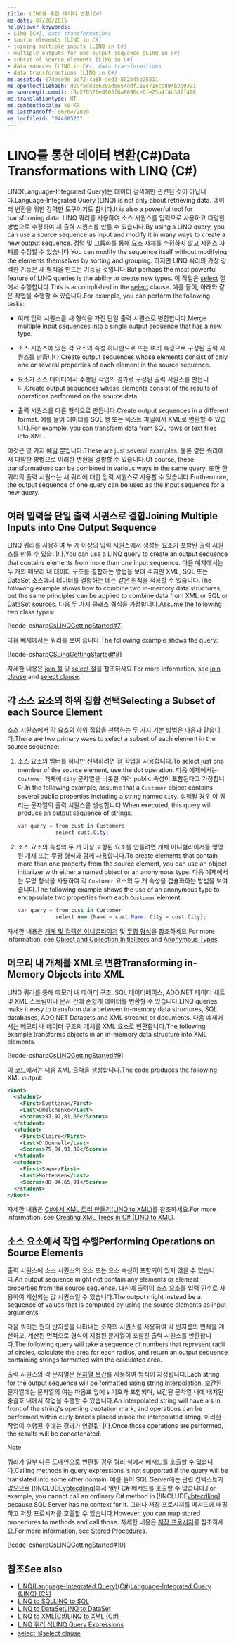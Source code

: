 ```yaml
---
title: LINQ를 통한 데이터 변환(C#)
ms.date: 07/20/2015
helpviewer_keywords:
- LINQ [C#], data transformations
- source elements [LINQ in C#]
- joining multiple inputs [LINQ in C#]
- multiple outputs for one output sequence [LINQ in C#]
- subset of source elements [LINQ in C#]
- data sources [LINQ in C#], data transformations
- data transformations [LINQ in C#]
ms.assetid: 674eae9e-bc72-4a88-aed3-802b45b25811
ms.openlocfilehash: d20f5d826620ad8654ddf1e9471ecc894b2c0391
ms.sourcegitcommit: f8c270376ed905f6a8896ce0fe25b4f4b38ff498
ms.translationtype: HT
ms.contentlocale: ko-KR
ms.lasthandoff: 06/04/2020
ms.locfileid: "84408525"
---
```

# <a name="data-transformations-with-linq-c"></a><span data-ttu-id="0c91d-102">LINQ를 통한 데이터 변환(C#)</span><span class="sxs-lookup"><span data-stu-id="0c91d-102">Data Transformations with LINQ (C#)</span></span>
<span data-ttu-id="0c91d-103">LINQ(Language-Integrated Query)는 데이터 검색에만 관련된 것이 아닙니다.</span><span class="sxs-lookup"><span data-stu-id="0c91d-103">Language-Integrated Query (LINQ) is not only about retrieving data.</span></span> <span data-ttu-id="0c91d-104">데이터 변환을 위한 강력한 도구이기도 합니다.</span><span class="sxs-lookup"><span data-stu-id="0c91d-104">It is also a powerful tool for transforming data.</span></span> <span data-ttu-id="0c91d-105">LINQ 쿼리를 사용하여 소스 시퀀스를 입력으로 사용하고 다양한 방법으로 수정하여 새 출력 시퀀스를 만들 수 있습니다.</span><span class="sxs-lookup"><span data-stu-id="0c91d-105">By using a LINQ query, you can use a source sequence as input and modify it in many ways to create a new output sequence.</span></span> <span data-ttu-id="0c91d-106">정렬 및 그룹화를 통해 요소 자체를 수정하지 않고 시퀀스 자체를 수정할 수 있습니다.</span><span class="sxs-lookup"><span data-stu-id="0c91d-106">You can modify the sequence itself without modifying the elements themselves by sorting and grouping.</span></span> <span data-ttu-id="0c91d-107">하지만 LINQ 쿼리의 가장 강력한 기능은 새 형식을 만드는 기능일 것입니다.</span><span class="sxs-lookup"><span data-stu-id="0c91d-107">But perhaps the most powerful feature of LINQ queries is the ability to create new types.</span></span> <span data-ttu-id="0c91d-108">이 작업은 [select](../../../language-reference/keywords/select-clause.md) 절에서 수행합니다.</span><span class="sxs-lookup"><span data-stu-id="0c91d-108">This is accomplished in the [select](../../../language-reference/keywords/select-clause.md) clause.</span></span> <span data-ttu-id="0c91d-109">예를 들어, 아래와 같은 작업을 수행할 수 있습니다.</span><span class="sxs-lookup"><span data-stu-id="0c91d-109">For example, you can perform the following tasks:</span></span>  
  
- <span data-ttu-id="0c91d-110">여러 입력 시퀀스를 새 형식을 가진 단일 출력 시퀀스로 병합합니다.</span><span class="sxs-lookup"><span data-stu-id="0c91d-110">Merge multiple input sequences into a single output sequence that has a new type.</span></span>  
  
- <span data-ttu-id="0c91d-111">소스 시퀀스에 있는 각 요소의 속성 하나만으로 또는 여러 속성으로 구성된 출력 시퀀스를 만듭니다.</span><span class="sxs-lookup"><span data-stu-id="0c91d-111">Create output sequences whose elements consist of only one or several properties of each element in the source sequence.</span></span>  
  
- <span data-ttu-id="0c91d-112">요소가 소스 데이터에서 수행된 작업의 결과로 구성된 출력 시퀀스를 만듭니다.</span><span class="sxs-lookup"><span data-stu-id="0c91d-112">Create output sequences whose elements consist of the results of operations performed on the source data.</span></span>  
  
- <span data-ttu-id="0c91d-113">출력 시퀀스를 다른 형식으로 만듭니다.</span><span class="sxs-lookup"><span data-stu-id="0c91d-113">Create output sequences in a different format.</span></span> <span data-ttu-id="0c91d-114">예를 들어 데이터를 SQL 행 또는 텍스트 파일에서 XML로 변환할 수 있습니다.</span><span class="sxs-lookup"><span data-stu-id="0c91d-114">For example, you can transform data from SQL rows or text files into XML.</span></span>  
  
 <span data-ttu-id="0c91d-115">이것은 몇 가지 예일 뿐입니다.</span><span class="sxs-lookup"><span data-stu-id="0c91d-115">These are just several examples.</span></span> <span data-ttu-id="0c91d-116">물론 같은 쿼리에서 다양한 방법으로 이러한 변환을 결합할 수 있습니다.</span><span class="sxs-lookup"><span data-stu-id="0c91d-116">Of course, these transformations can be combined in various ways in the same query.</span></span> <span data-ttu-id="0c91d-117">또한 한 쿼리의 출력 시퀀스는 새 쿼리에 대한 입력 시퀀스로 사용할 수 있습니다.</span><span class="sxs-lookup"><span data-stu-id="0c91d-117">Furthermore, the output sequence of one query can be used as the input sequence for a new query.</span></span>  
  
## <a name="joining-multiple-inputs-into-one-output-sequence"></a><span data-ttu-id="0c91d-118">여러 입력을 단일 출력 시퀀스로 결합</span><span class="sxs-lookup"><span data-stu-id="0c91d-118">Joining Multiple Inputs into One Output Sequence</span></span>  
 <span data-ttu-id="0c91d-119">LINQ 쿼리를 사용하여 두 개 이상의 입력 시퀀스에서 생성된 요소가 포함된 출력 시퀀스를 만들 수 있습니다.</span><span class="sxs-lookup"><span data-stu-id="0c91d-119">You can use a LINQ query to create an output sequence that contains elements from more than one input sequence.</span></span> <span data-ttu-id="0c91d-120">다음 예제에서는 두 개의 메모리 내 데이터 구조를 결합하는 방법을 보여 주지만 XML, SQL 또는 DataSet 소스에서 데이터를 결합하는 데는 같은 원칙을 적용할 수 있습니다.</span><span class="sxs-lookup"><span data-stu-id="0c91d-120">The following example shows how to combine two in-memory data structures, but the same principles can be applied to combine data from XML or SQL or DataSet sources.</span></span> <span data-ttu-id="0c91d-121">다음 두 가지 클래스 형식을 가정합니다.</span><span class="sxs-lookup"><span data-stu-id="0c91d-121">Assume the following two class types:</span></span>  
  
 [!code-csharp[CsLINQGettingStarted#7](~/samples/snippets/csharp/VS_Snippets_VBCSharp/CsLINQGettingStarted/CS/Class1.cs#7)]  
  
 <span data-ttu-id="0c91d-122">다음 예제에서는 쿼리를 보여 줍니다.</span><span class="sxs-lookup"><span data-stu-id="0c91d-122">The following example shows the query:</span></span>  
  
 [!code-csharp[CSLinqGettingStarted#8](~/samples/snippets/csharp/VS_Snippets_VBCSharp/CsLINQGettingStarted/CS/Class1.cs#8)]  
  
 <span data-ttu-id="0c91d-123">자세한 내용은 [join 절](../../../language-reference/keywords/join-clause.md) 및 [select 절](../../../language-reference/keywords/select-clause.md)을 참조하세요.</span><span class="sxs-lookup"><span data-stu-id="0c91d-123">For more information, see [join clause](../../../language-reference/keywords/join-clause.md) and [select clause](../../../language-reference/keywords/select-clause.md).</span></span>  
  
## <a name="selecting-a-subset-of-each-source-element"></a><span data-ttu-id="0c91d-124">각 소스 요소의 하위 집합 선택</span><span class="sxs-lookup"><span data-stu-id="0c91d-124">Selecting a Subset of each Source Element</span></span>  
 <span data-ttu-id="0c91d-125">소스 시퀀스에서 각 요소의 하위 집합을 선택하는 두 가지 기본 방법은 다음과 같습니다.</span><span class="sxs-lookup"><span data-stu-id="0c91d-125">There are two primary ways to select a subset of each element in the source sequence:</span></span>  
  
1. <span data-ttu-id="0c91d-126">소스 요소의 멤버를 하나만 선택하려면 점 작업을 사용합니다.</span><span class="sxs-lookup"><span data-stu-id="0c91d-126">To select just one member of the source element, use the dot operation.</span></span> <span data-ttu-id="0c91d-127">다음 예제에서는 `Customer` 개체에 `City` 문자열을 비롯한 여러 public 속성이 포함된다고 가정합니다.</span><span class="sxs-lookup"><span data-stu-id="0c91d-127">In the following example, assume that a `Customer` object contains several public properties including a string named `City`.</span></span> <span data-ttu-id="0c91d-128">실행될 경우 이 쿼리는 문자열의 출력 시퀀스를 생성합니다.</span><span class="sxs-lookup"><span data-stu-id="0c91d-128">When executed, this query will produce an output sequence of strings.</span></span>  
  
    ```csharp
    var query = from cust in Customers  
                select cust.City;  
    ```  
  
2. <span data-ttu-id="0c91d-129">소스 요소의 속성의 두 개 이상 포함된 요소를 만들려면 개체 이니셜라이저를 명명된 개체 또는 무명 형식과 함께 사용합니다.</span><span class="sxs-lookup"><span data-stu-id="0c91d-129">To create elements that contain more than one property from the source element, you can use an object initializer with either a named object or an anonymous type.</span></span> <span data-ttu-id="0c91d-130">다음 예제에서는 무명 형식을 사용하여 각 `Customer` 요소의 두 개 속성을 캡슐화하는 방법을 보여 줍니다.</span><span class="sxs-lookup"><span data-stu-id="0c91d-130">The following example shows the use of an anonymous type to encapsulate two properties from each `Customer` element:</span></span>  
  
    ```csharp
    var query = from cust in Customer  
                select new {Name = cust.Name, City = cust.City};  
    ```  
  
 <span data-ttu-id="0c91d-131">자세한 내용은 [개체 및 컬렉션 이니셜라이저](../../classes-and-structs/object-and-collection-initializers.md) 및 [무명 형식](../../classes-and-structs/anonymous-types.md)을 참조하세요.</span><span class="sxs-lookup"><span data-stu-id="0c91d-131">For more information, see [Object and Collection Initializers](../../classes-and-structs/object-and-collection-initializers.md) and [Anonymous Types](../../classes-and-structs/anonymous-types.md).</span></span>  
  
## <a name="transforming-in-memory-objects-into-xml"></a><span data-ttu-id="0c91d-132">메모리 내 개체를 XML로 변환</span><span class="sxs-lookup"><span data-stu-id="0c91d-132">Transforming in-Memory Objects into XML</span></span>  
 <span data-ttu-id="0c91d-133">LINQ 쿼리를 통해 메모리 내 데이터 구조, SQL 데이터베이스, ADO.NET 데이터 세트 및 XML 스트림이나 문서 간에 손쉽게 데이터를 변환할 수 있습니다.</span><span class="sxs-lookup"><span data-stu-id="0c91d-133">LINQ queries make it easy to transform data between in-memory data structures, SQL databases, ADO.NET Datasets and XML streams or documents.</span></span> <span data-ttu-id="0c91d-134">다음 예제에서는 메모리 내 데이터 구조의 개체를 XML 요소로 변환합니다.</span><span class="sxs-lookup"><span data-stu-id="0c91d-134">The following example transforms objects in an in-memory data structure into XML elements.</span></span>  
  
 [!code-csharp[CsLINQGettingStarted#9](~/samples/snippets/csharp/VS_Snippets_VBCSharp/CsLINQGettingStarted/CS/Class1.cs#9)]  
  
 <span data-ttu-id="0c91d-135">이 코드에서는 다음 XML 출력을 생성합니다.</span><span class="sxs-lookup"><span data-stu-id="0c91d-135">The code produces the following XML output:</span></span>  
  
```xml  
<Root>  
  <student>  
    <First>Svetlana</First>  
    <Last>Omelchenko</Last>  
    <Scores>97,92,81,60</Scores>  
  </student>  
  <student>  
    <First>Claire</First>  
    <Last>O'Donnell</Last>  
    <Scores>75,84,91,39</Scores>  
  </student>  
  <student>  
    <First>Sven</First>  
    <Last>Mortensen</Last>  
    <Scores>88,94,65,91</Scores>  
  </student>  
</Root>  
```  
  
 <span data-ttu-id="0c91d-136">자세한 내용은 [C#에서 XML 트리 만들기(LINQ to XML)](./creating-xml-trees-linq-to-xml-2.md)를 참조하세요.</span><span class="sxs-lookup"><span data-stu-id="0c91d-136">For more information, see [Creating XML Trees in C# (LINQ to XML)](./creating-xml-trees-linq-to-xml-2.md).</span></span>  
  
## <a name="performing-operations-on-source-elements"></a><span data-ttu-id="0c91d-137">소스 요소에서 작업 수행</span><span class="sxs-lookup"><span data-stu-id="0c91d-137">Performing Operations on Source Elements</span></span>  
 <span data-ttu-id="0c91d-138">출력 시퀀스에 소스 시퀀스의 요소 또는 요소 속성이 포함되어 있지 않을 수 있습니다.</span><span class="sxs-lookup"><span data-stu-id="0c91d-138">An output sequence might not contain any elements or element properties from the source sequence.</span></span> <span data-ttu-id="0c91d-139">대신에 출력이 소스 요소를 입력 인수로 사용하여 계산되는 값 시퀀스일 수 있습니다.</span><span class="sxs-lookup"><span data-stu-id="0c91d-139">The output might instead be a sequence of values that is computed by using the source elements as input arguments.</span></span>

 <span data-ttu-id="0c91d-140">다음 쿼리는 원의 반지름을 나타내는 숫자의 시퀀스를 사용하여 각 반지름의 면적을 계산하고, 계산된 면적으로 형식이 지정된 문자열이 포함된 출력 시퀀스를 반환합니다.</span><span class="sxs-lookup"><span data-stu-id="0c91d-140">The following query will take a sequence of numbers that represent radii of circles, calculate the area for each radius, and return an output sequence containing strings formatted with the calculated area.</span></span>

 <span data-ttu-id="0c91d-141">출력 시퀀스의 각 문자열은 [문자열 보간](../../../language-reference/tokens/interpolated.md)를 사용하여 형식이 지정됩니다.</span><span class="sxs-lookup"><span data-stu-id="0c91d-141">Each string for the output sequence will be formatted using [string interpolation](../../../language-reference/tokens/interpolated.md).</span></span> <span data-ttu-id="0c91d-142">보간된 문자열에는 문자열의 여는 따옴표 앞에 `$` 기호가 포함되며, 보간된 문자열 내에 배치된 중괄호 내에서 작업을 수행할 수 있습니다.</span><span class="sxs-lookup"><span data-stu-id="0c91d-142">An interpolated string will have a `$` in front of the string's opening quotation mark, and operations can be performed within curly braces placed inside the interpolated string.</span></span> <span data-ttu-id="0c91d-143">이러한 작업이 수행된 후에는 결과가 연결됩니다.</span><span class="sxs-lookup"><span data-stu-id="0c91d-143">Once those operations are performed, the results will be concatenated.</span></span>
  
> [!NOTE]
> <span data-ttu-id="0c91d-144">쿼리가 일부 다른 도메인으로 변환될 경우 쿼리 식에서 메서드를 호출할 수 없습니다.</span><span class="sxs-lookup"><span data-stu-id="0c91d-144">Calling methods in query expressions is not supported if the query will be translated into some other domain.</span></span> <span data-ttu-id="0c91d-145">예를 들어 SQL Server에는 관련 컨텍스트가 없으므로 [!INCLUDE[vbtecdlinq](~/includes/vbtecdlinq-md.md)]에서 일반 C# 메서드를 호출할 수 없습니다.</span><span class="sxs-lookup"><span data-stu-id="0c91d-145">For example, you cannot call an ordinary C# method in [!INCLUDE[vbtecdlinq](~/includes/vbtecdlinq-md.md)] because SQL Server has no context for it.</span></span> <span data-ttu-id="0c91d-146">그러나 저장 프로시저를 메서드에 매핑하고 저장 프로시저를 호출할 수 있습니다.</span><span class="sxs-lookup"><span data-stu-id="0c91d-146">However, you can map stored procedures to methods and call those.</span></span> <span data-ttu-id="0c91d-147">자세한 내용은 [저장 프로시저](../../../../framework/data/adonet/sql/linq/stored-procedures.md)를 참조하세요.</span><span class="sxs-lookup"><span data-stu-id="0c91d-147">For more information, see [Stored Procedures](../../../../framework/data/adonet/sql/linq/stored-procedures.md).</span></span>  
  
 [!code-csharp[CsLINQGettingStarted#10](~/samples/snippets/csharp/VS_Snippets_VBCSharp/CsLINQGettingStarted/CS/Class1.cs#10)]  
  
## <a name="see-also"></a><span data-ttu-id="0c91d-148">참조</span><span class="sxs-lookup"><span data-stu-id="0c91d-148">See also</span></span>

- [<span data-ttu-id="0c91d-149">LINQ(Language-Integrated Query)(C#)</span><span class="sxs-lookup"><span data-stu-id="0c91d-149">Language-Integrated Query (LINQ) (C#)</span></span>](./index.md)
- [<span data-ttu-id="0c91d-150">LINQ to SQL</span><span class="sxs-lookup"><span data-stu-id="0c91d-150">LINQ to SQL</span></span>](../../../../framework/data/adonet/sql/linq/index.md)
- [<span data-ttu-id="0c91d-151">LINQ to DataSet</span><span class="sxs-lookup"><span data-stu-id="0c91d-151">LINQ to DataSet</span></span>](../../../../framework/data/adonet/linq-to-dataset.md)
- [<span data-ttu-id="0c91d-152">LINQ to XML(C#)</span><span class="sxs-lookup"><span data-stu-id="0c91d-152">LINQ to XML (C#)</span></span>](./linq-to-xml-overview.md)
- [<span data-ttu-id="0c91d-153">LINQ 쿼리 식</span><span class="sxs-lookup"><span data-stu-id="0c91d-153">LINQ Query Expressions</span></span>](../../../linq/index.md)
- [<span data-ttu-id="0c91d-154">select 절</span><span class="sxs-lookup"><span data-stu-id="0c91d-154">select clause</span></span>](../../../language-reference/keywords/select-clause.md)
